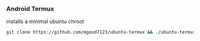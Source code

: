 ### Android Termux

installs a minimal ubuntu chroot

```bash
git clone https://github.com/mgood7123/ubuntu-termux && ./ubuntu-termux/install-ubuntu.sh ./ubuntu-termux
```
